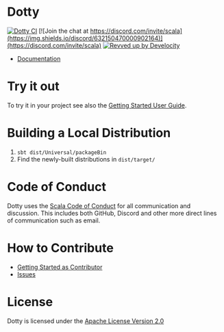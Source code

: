 


Dotty
=====
[![Dotty CI](https://github.com/scala/scala3/workflows/Dotty/badge.svg?branch=main)](https://github.com/scala/scala3/actions?query=branch%3Amain)
[![Join the chat at https://discord.com/invite/scala](https://img.shields.io/discord/632150470000902164)](https://discord.com/invite/scala)
[![Revved up by Develocity](https://img.shields.io/badge/Revved%20up%20by-Develocity-06A0CE?logo=Gradle&labelColor=02303A)](https://develocity.scala-lang.org)

* [Documentation](https://docs.scala-lang.org/scala3/)

Try it out
==========
To try it in your project see also the [Getting Started User Guide](https://docs.scala-lang.org/scala3/getting-started.html).

Building a Local Distribution
=============================
1. `sbt dist/Universal/packageBin`
2. Find the newly-built distributions in `dist/target/`

Code of Conduct
===============
Dotty uses the [Scala Code of Conduct](https://www.scala-lang.org/conduct.html)
for all communication and discussion. This includes both GitHub, Discord and
other more direct lines of communication such as email.

How to Contribute
=================
* [Getting Started as Contributor](https://docs.scala-lang.org/scala3/guides/contribution/contribution-intro.html)
* [Issues](https://github.com/scala/scala3/issues?q=is%3Aissue+is%3Aopen+label%3A%22help+wanted%22)

License
=======
Dotty is licensed under the [Apache License Version 2.0](https://www.apache.org/licenses/LICENSE-2.0)
